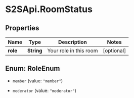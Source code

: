 # S2SApi.RoomStatus

## Properties

Name | Type | Description | Notes
------------ | ------------- | ------------- | -------------
**role** | **String** | Your role in this room | [optional] 



## Enum: RoleEnum


* `member` (value: `"member"`)

* `moderator` (value: `"moderator"`)




